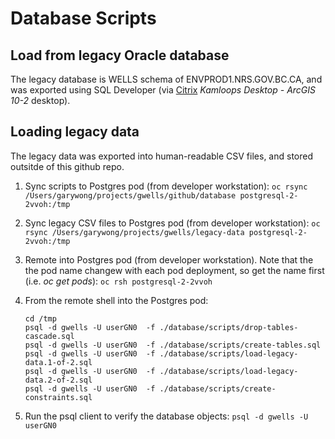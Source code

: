 # Database Scripts

## Load from legacy Oracle database

The legacy database is WELLS schema of ENVPROD1.NRS.GOV.BC.CA, and was exported using SQL Developer (via [Citrix](https://dts.gov.bc.ca/Citrix/BCGOVWeb/) *Kamloops Desktop - ArcGIS 10-2* desktop).

## Loading legacy data 

The legacy data was exported into human-readable CSV files, and stored outsitde of this github repo.

1. Sync scripts to Postgres pod (from developer workstation):
    `oc rsync /Users/garywong/projects/gwells/github/database postgresql-2-2vvoh:/tmp`

2.  Sync legacy CSV files to Postgres pod (from developer workstation):
    `oc rsync /Users/garywong/projects/gwells/legacy-data postgresql-2-2vvoh:/tmp`

3.  Remote into Postgres pod (from developer workstation).  Note that the the pod name changew with
each pod deployment, so get the name first (i.e. *oc get pods*):
    `oc rsh postgresql-2-2vvoh`

4.  From the remote shell into the Postgres pod:
    ```
    cd /tmp  
    psql -d gwells -U userGN0  -f ./database/scripts/drop-tables-cascade.sql 
    psql -d gwells -U userGN0  -f ./database/scripts/create-tables.sql
    psql -d gwells -U userGN0  -f ./database/scripts/load-legacy-data.1-of-2.sql 
    psql -d gwells -U userGN0  -f ./database/scripts/load-legacy-data.2-of-2.sql 
    psql -d gwells -U userGN0  -f ./database/scripts/create-constraints.sql 
    ```

5. Run the psql client to verify the database objects:
    `psql -d gwells -U userGN0`
